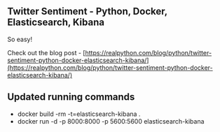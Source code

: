 ## Twitter Sentiment - Python, Docker, Elasticsearch, Kibana

So easy!

Check out the blog post - [https://realpython.com/blog/python/twitter-sentiment-python-docker-elasticsearch-kibana/](https://realpython.com/blog/python/twitter-sentiment-python-docker-elasticsearch-kibana/)

## Updated running commands

* docker build -rm -t=elasticsearch-kibana .
* docker run -d -p 8000:8000 -p 5600:5600 elasticsearch-kibana
